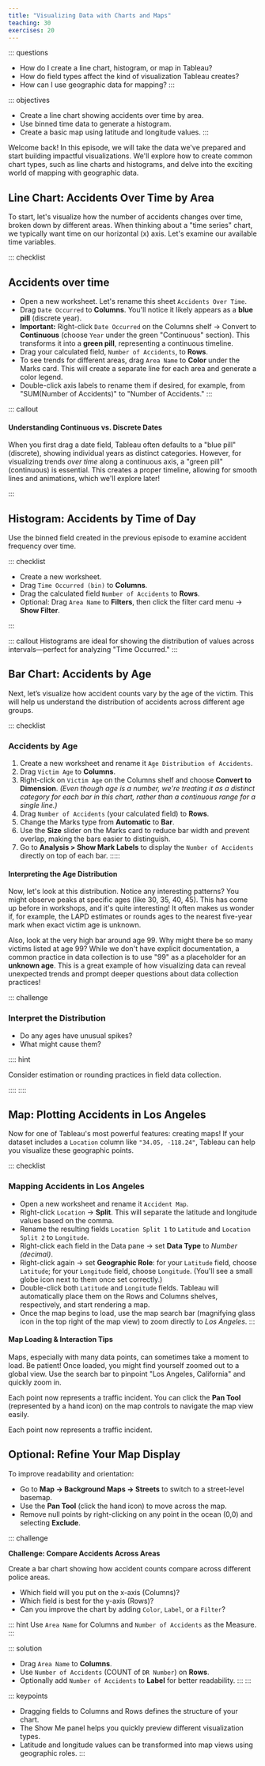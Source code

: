 ```yaml
---
title: "Visualizing Data with Charts and Maps"
teaching: 30
exercises: 20
---
```


::: questions
- How do I create a line chart, histogram, or map in Tableau?
- How do field types affect the kind of visualization Tableau creates?
- How can I use geographic data for mapping?
:::

::: objectives
- Create a line chart showing accidents over time by area.
- Use binned time data to generate a histogram.
- Create a basic map using latitude and longitude values.
:::

Welcome back! In this episode, we will take the data we've prepared and start building impactful visualizations. We'll explore how to create common chart types, such as line charts and histograms, and delve into the exciting world of mapping with geographic data.


## Line Chart: Accidents Over Time by Area

To start, let's visualize how the number of accidents changes over time, broken down by different areas. When thinking about a "time series" chart, we typically want time on our horizontal (x) axis. Let's examine our available time variables.

::: checklist

## Accidents over time

- Open a new worksheet. Let's rename this sheet `Accidents Over Time`.
- Drag `Date Occurred` to **Columns**. You'll notice it likely appears as a **blue pill** (discrete year).
- **Important:** Right-click `Date Occurred` on the Columns shelf → Convert to **Continuous** (choose `Year` under the green "Continuous" section). This transforms it into a **green pill**, representing a continuous timeline.
- Drag your calculated field, `Number of Accidents`, to **Rows**.
- To see trends for different areas, drag `Area Name` to **Color** under the Marks card. This will create a separate line for each area and generate a color legend.
- Double-click axis labels to rename them if desired, for example, from "SUM(Number of Accidents)" to "Number of Accidents."
:::

::: callout

#### Understanding Continuous vs. Discrete Dates

When you first drag a date field, Tableau often defaults to a "blue pill" (discrete), showing individual years as distinct categories. However, for visualizing trends *over time* along a continuous axis, a "green pill" (continuous) is essential. This creates a proper timeline, allowing for smooth lines and animations, which we'll explore later!

:::

## Histogram: Accidents by Time of Day

Use the binned field created in the previous episode to examine accident frequency over time.

::: checklist

- Create a new worksheet.
- Drag `Time Occurred (bin)` to **Columns**.
- Drag the calculated field `Number of Accidents` to **Rows**.
- Optional: Drag `Area Name` to **Filters**, then click the filter card menu → **Show Filter**.

:::

::: callout
Histograms are ideal for showing the distribution of values across intervals—perfect for analyzing "Time Occurred."
:::

## Bar Chart: Accidents by Age

Next, let’s visualize how accident counts vary by the age of the victim. This will help us understand the distribution of accidents across different age groups.

::: checklist
### Accidents by Age

1.  Create a new worksheet and rename it `Age Distribution of Accidents`.
2.  Drag `Victim Age` to **Columns**.
3.  Right-click on `Victim Age` on the Columns shelf and choose **Convert to Dimension**. *(Even though age is a number, we're treating it as a distinct category for each bar in this chart, rather than a continuous range for a single line.)*
4.  Drag `Number of Accidents` (your calculated field) to **Rows**.
5.  Change the Marks type from **Automatic** to **Bar**.
6.  Use the **Size** slider on the Marks card to reduce bar width and prevent overlap, making the bars easier to distinguish.
7.  Go to **Analysis > Show Mark Labels** to display the `Number of Accidents` directly on top of each bar.
:::::

#### Interpreting the Age Distribution

Now, let's look at this distribution. Notice any interesting patterns? You might observe peaks at specific ages (like 30, 35, 40, 45). This has come up before in workshops, and it's quite interesting! It often makes us wonder if, for example, the LAPD estimates or rounds ages to the nearest five-year mark when exact victim age is unknown.

Also, look at the very high bar around age 99. Why might there be so many victims listed at age 99? While we don't have explicit documentation, a common practice in data collection is to use "99" as a placeholder for an **unknown age**. This is a great example of how visualizing data can reveal unexpected trends and prompt deeper questions about data collection practices!

::: challenge

### Interpret the Distribution

- Do any ages have unusual spikes?  
- What might cause them?  

:::: hint

Consider estimation or rounding practices in field data collection.

:::: 
::::


## Map: Plotting Accidents in Los Angeles

Now for one of Tableau's most powerful features: creating maps! If your dataset includes a `Location` column like `"34.05, -118.24"`, Tableau can help you visualize these geographic points.

::: checklist
### Mapping Accidents in Los Angeles

- Open a new worksheet and rename it `Accident Map`.
- Right-click `Location` → **Split**. This will separate the latitude and longitude values based on the comma.
- Rename the resulting fields `Location Split 1` to `Latitude` and `Location Split 2` to `Longitude`.
- Right-click each field in the Data pane → set **Data Type** to *Number (decimal)*.
- Right-click again → set **Geographic Role**: for your `Latitude` field, choose `Latitude`; for your `Longitude` field, choose `Longitude`. (You'll see a small globe icon next to them once set correctly.)
- Double-click both `Latitude` and `Longitude` fields. Tableau will automatically place them on the Rows and Columns shelves, respectively, and start rendering a map.
- Once the map begins to load, use the map search bar (magnifying glass icon in the top right of the map view) to zoom directly to *Los Angeles*.
:::

#### Map Loading & Interaction Tips

Maps, especially with many data points, can sometimes take a moment to load. Be patient! Once loaded, you might find yourself zoomed out to a global view. Use the search bar to pinpoint "Los Angeles, California" and quickly zoom in.

Each point now represents a traffic incident. You can click the **Pan Tool** (represented by a hand icon) on the map controls to navigate the map view easily.

Each point now represents a traffic incident.

## Optional: Refine Your Map Display

To improve readability and orientation:

- Go to **Map → Background Maps → Streets** to switch to a street-level basemap.
- Use the **Pan Tool** (click the hand icon) to move across the map.
- Remove null points by right-clicking on any point in the ocean (0,0) and selecting **Exclude**.


::: challenge

**Challenge: Compare Accidents Across Areas**

Create a bar chart showing how accident counts compare across different police areas.

- Which field will you put on the x-axis (Columns)?
- Which field is best for the y-axis (Rows)?
- Can you improve the chart by adding `Color`, `Label`, or a `Filter`?

::: hint
Use `Area Name` for Columns and `Number of Accidents` as the Measure.
:::

::: solution
- Drag `Area Name` to **Columns**.
- Use `Number of Accidents` (COUNT of `DR Number`) on **Rows**.
- Optionally add `Number of Accidents` to **Label** for better readability.
:::
:::

::: keypoints
- Dragging fields to Columns and Rows defines the structure of your chart.
- The Show Me panel helps you quickly preview different visualization types.
- Latitude and longitude values can be transformed into map views using geographic roles.
:::

